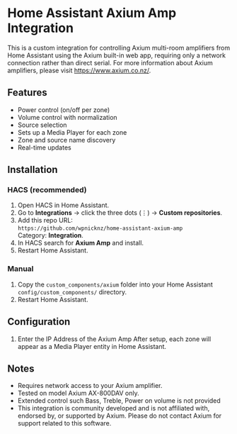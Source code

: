 # Home Assistant Axium Amp Integration

This is a custom integration for controlling Axium multi-room amplifiers from Home Assistant using the Axium built-in web app, requiring only a network connection rather than direct serial. For more information about Axium amplifiers, please visit https://www.axium.co.nz/.

## Features
- Power control (on/off per zone)
- Volume control with normalization
- Source selection
- Sets up a Media Player for each zone
- Zone and source name discovery
- Real-time updates

## Installation

### HACS (recommended)
1. Open HACS in Home Assistant.
2. Go to **Integrations** → click the three dots (⋮) → **Custom repositories**.
3. Add this repo URL:  
   `https://github.com/wpnicknz/home-assistant-axium-amp`  
   Category: **Integration**.
4. In HACS search for **Axium Amp** and install.
5. Restart Home Assistant.

### Manual
1. Copy the `custom_components/axium` folder into your Home Assistant `config/custom_components/` directory.
2. Restart Home Assistant.

## Configuration
1. Enter the IP Address of the Axium Amp
After setup, each zone will appear as a Media Player entity in Home Assistant.

## Notes
- Requires network access to your Axium amplifier.
- Tested on model Axium AX-800DAV only.
- Extended control such Bass, Treble, Power on volume is not provided
- This integration is community developed and is not affiliated with, endorsed by, or supported by Axium.  Please do not contact Axium for support related to this software.
